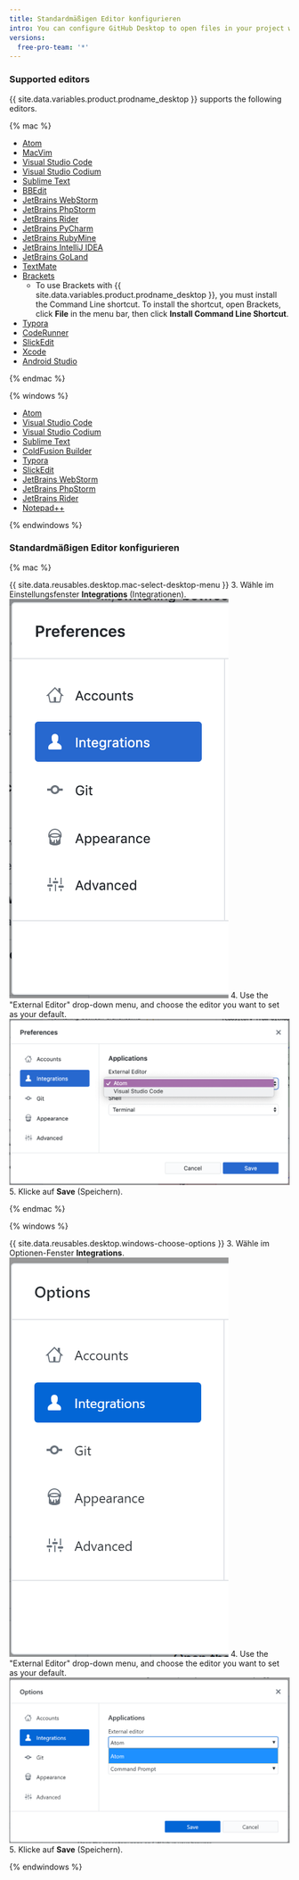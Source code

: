 ```yaml
---
title: Standardmäßigen Editor konfigurieren
intro: You can configure GitHub Desktop to open files in your project with your preferred text editor or integrated development environment (IDE).
versions:
  free-pro-team: '*'
---
```


### Supported editors

{{ site.data.variables.product.prodname_desktop }} supports the following editors.

{% mac %}

- [Atom](https://atom.io/)
- [MacVim](https://macvim-dev.github.io/macvim/)
- [Visual Studio Code](https://code.visualstudio.com/)
- [Visual Studio Codium](https://vscodium.com/)
- [Sublime Text](https://www.sublimetext.com/)
- [BBEdit](http://www.barebones.com/products/bbedit/)
- [JetBrains WebStorm](https://www.jetbrains.com/webstorm/)
- [JetBrains PhpStorm](https://www.jetbrains.com/phpstorm/)
- [JetBrains Rider](https://www.jetbrains.com/rider/)
- [JetBrains PyCharm](https://www.jetbrains.com/pycharm/)
- [JetBrains RubyMine](https://www.jetbrains.com/rubymine/)
- [JetBrains IntelliJ IDEA](https://www.jetbrains.com/idea/)
- [JetBrains GoLand](https://www.jetbrains.com/go/)
- [TextMate](https://macromates.com/)
- [Brackets](http://brackets.io/)
  - To use Brackets with {{ site.data.variables.product.prodname_desktop }}, you must install the Command Line shortcut. To install the shortcut, open Brackets, click **File** in the menu bar, then click **Install Command Line Shortcut**.
- [Typora](https://typora.io/)
- [CodeRunner](https://coderunnerapp.com/)
- [SlickEdit](https://www.slickedit.com/)
- [Xcode](https://developer.apple.com/xcode/)
- [Android Studio](https://developer.android.com/studio)

{% endmac %}

{% windows %}

- [Atom](https://atom.io/)
- [Visual Studio Code](https://code.visualstudio.com/)
- [Visual Studio Codium](https://vscodium.com/)
- [Sublime Text](https://www.sublimetext.com/)
- [ColdFusion Builder](https://www.adobe.com/products/coldfusion-builder.html)
- [Typora](https://typora.io/)
- [SlickEdit](https://www.slickedit.com/)
- [JetBrains WebStorm](https://www.jetbrains.com/webstorm/)
- [JetBrains PhpStorm](https://www.jetbrains.com/phpstorm/)
- [JetBrains Rider](https://www.jetbrains.com/rider/)
- [Notepad++](https://notepad-plus-plus.org/)

{% endwindows %}

### Standardmäßigen Editor konfigurieren

{% mac %}

{{ site.data.reusables.desktop.mac-select-desktop-menu }}
3. Wähle im Einstellungsfenster **Integrations** (Integrationen). ![Der Bereich „Integrations“ im Fenster „Preferences“ (Voreinstellungen)](/assets/images/help/desktop/mac-select-integrations-pane.png)
4. Use the "External Editor" drop-down menu, and choose the editor you want to set as your default. ![Das Menü „External editor“ auf der Menüleiste „Preferences“ (Voreinstellungen)](/assets/images/help/desktop/mac-editor-menu.png)
5. Klicke auf **Save** (Speichern).

{% endmac %}

{% windows %}

{{ site.data.reusables.desktop.windows-choose-options }}
3. Wähle im Optionen-Fenster **Integrations**. ![Der Bereich „Integrations“ im Fenster „Options“](/assets/images/help/desktop/windows-select-integrations-pane.png)
4. Use the "External Editor" drop-down menu, and choose the editor you want to set as your default. ![Das Menü „External editor“ auf der Menüleiste „Options“](/assets/images/help/desktop/windows-editor-menu.png)
5. Klicke auf **Save** (Speichern).

{% endwindows %}
